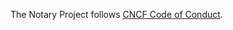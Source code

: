 The Notary Project follows [CNCF Code of Conduct](https://github.com/cncf/foundation/blob/main/code-of-conduct.md).
